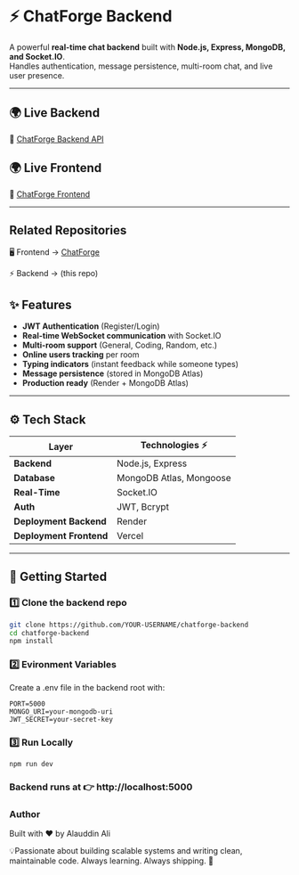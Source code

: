 # ⚡ ChatForge Backend  

A powerful **real-time chat backend** built with **Node.js, Express, MongoDB, and Socket.IO**.  
Handles authentication, message persistence, multi-room chat, and live user presence.  

---

## 🌍 Live Backend  
🔗 [ChatForge Backend API](https://chatforge-backend.onrender.com)  

## 🌍 Live Frontend  
🔗 [ChatForge Frontend ](https://chatforge-frontend-fxkd.vercel.app/)  

---
## Related Repositories

🖥️ Frontend → [ChatForge](https://github.com/AlauddinAli/chatforge-frontend)

⚡ Backend → (this repo)
## ✨ Features  

- **JWT Authentication** (Register/Login)  
- **Real-time WebSocket communication** with Socket.IO  
- **Multi-room support** (General, Coding, Random, etc.)  
- **Online users tracking** per room  
- **Typing indicators** (instant feedback while someone types)  
- **Message persistence** (stored in MongoDB Atlas)  
- **Production ready** (Render + MongoDB Atlas)  

---

## ⚙️ Tech Stack  

| Layer       | Technologies ⚡ |
|-------------|----------------|
| **Backend** | Node.js, Express |
| **Database** | MongoDB Atlas, Mongoose |
| **Real-Time** | Socket.IO |
| **Auth** | JWT, Bcrypt |
| **Deployment Backend** | Render |
| **Deployment Frontend** | Vercel |
---

## 🚀 Getting Started  

### 1️⃣ Clone the backend repo  
```bash
git clone https://github.com/YOUR-USERNAME/chatforge-backend
cd chatforge-backend
npm install
```
### 2️⃣ Evironment Variables

Create a .env file in the backend root with:

```
PORT=5000
MONGO_URI=your-mongodb-uri
JWT_SECRET=your-secret-key
```
### 3️⃣ Run Locally
```
npm run dev
```

### Backend runs at 👉 http://localhost:5000

### Author

Built with ❤️ by Alauddin Ali

💡Passionate about building scalable systems and writing clean, maintainable code.
Always learning. Always shipping. 🚀
